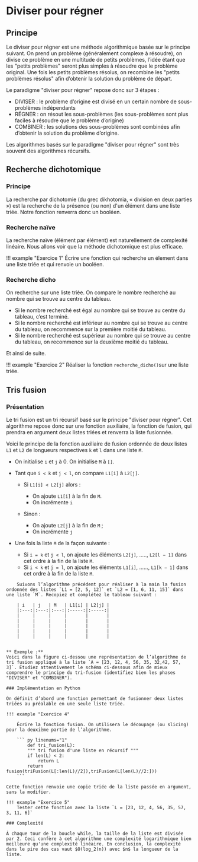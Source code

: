 # Diviser pour régner





## Principe

Le diviser pour régner est une méthode algorithmique basée sur le principe suivant. On prend un problème (généralement complexe à résoudre), on divise ce problème en une multitude de petits problèmes, l’idée étant que les "petits problèmes" seront plus simples à résoudre que le problème original. Une fois les petits problèmes résolus, on recombine les "petits problèmes résolus" afin d’obtenir la solution du problème de départ.

Le paradigme "diviser pour régner" repose donc sur 3 étapes :

* DIVISER : le problème d’origine est divisé en un certain nombre de sous-problèmes indépendants
* RÉGNER : on résout les sous-problèmes (les sous-problèmes sont plus faciles à résoudre que le problème d’origine)
* COMBINER : les solutions des sous-problèmes sont combinées afin d’obtenir la solution du problème d’origine.

Les algorithmes basés sur le paradigme "diviser pour régner" sont très souvent des algorithmes récursifs.

## Recherche dichotomique

### Principe

La recherche par dichotomie (du grec dikhotomia, « division en deux parties ») est la recherche de la présence (ou non) d'un élément dans une liste triée. Notre fonction renverra donc un booléen.

### Recherche naïve

La recherche naïve (élément par élément) est naturellement de complexité linéaire. Nous allons voir que la méthode dichotomique est plus efficace.

!!! example "Exercice 1"
  Écrire une fonction qui recherche un élement dans une liste triée et qui renvoie un booléen.

### Recherche dicho

On recherche sur une liste triée. On compare le nombre recherché au nombre qui se trouve au centre du tableau.

* Si le nombre recherché est égal au nombre qui se trouve au centre du tableau, c’est terminé.
* Si le nombre recherché est inférieur au nombre qui se trouve au centre du tableau, on recommence sur la première moitié du tableau.
* Si le nombre recherché est supérieur au nombre qui se trouve au centre du tableau, on recommence sur la deuxième moitié du tableau.

Et ainsi de suite.

!!! example "Exercice 2"
  Réaliser la fonction `recherche_dicho()`sur une liste triée.

## Tris fusion

### Présentation

Le tri fusion est un tri récursif basé sur le principe "diviser pour régner". Cet algorithme repose donc sur une fonction auxiliaire, la fonction de fusion, qui prendra en argument deux listes triées et renverra la liste fusionnée.

Voici le principe de la fonction auxiliaire de fusion ordonnée de deux listes `L1` et `L2` de longueurs respectives `k` et `l` dans une liste `M`.

* On initialise `i` et `j` à 0. On initialise `M` à `[]`.
* Tant que `i < k` et `j < l`, on compare `L1[i]` à `L2[j]`.
  
  * Si `L1[i] < L2[j]` alors :
  
    * On ajoute `L1[i]` à la fin de `M`.
    * On incrémente `i`
  
  * Sinon :

    * On ajoute `L2[j]` à la fin de `M` ;
    * On incrémente `j`

* Une fois la liste `M` de la façon suivante :
  
  * Si `i = k` et `j < l`, on ajoute les éléments `L2[j]`, ....., `L2[l − 1]` dans cet ordre à la fin de la liste `M`.
  * Si `i < k` et `j = l`, on ajoute les éléments `L1[i]`, ......, `L1[k − 1]` dans cet ordre à la fin de la liste `M`.
  
```example "Exercice 3"
    Suivons l’algorithme précédent pour réaliser à la main la fusion ordonnée des listes `L1 = [2, 5, 12]` et `L2 = [1, 6, 11, 15]` dans une liste `M`. Recopiez et complétez le tableau suivant :

    | i   | j   | M   | L1[i] | L2[j] |
    |:---:|:---:|:---:|:-----:|:-----:|
    |     |     |     |       |       |
    |     |     |     |       |       |
    |     |     |     |       |       |
    |     |     |     |       |       |
    |     |     |     |       |       |


** Exemple :**
Voici dans la figure ci-dessou une représentation de l’algorithme de tri fusion appliqué à la liste `A = [23, 12, 4, 56, 35, 32,42, 57, 3]`. Étudiez attentivement le schéma ci-dessous afin de mieux comprendre le principe du tri-fusion (identifiez bien les phases "DIVISER" et "COMBINER").

### Implémentation en Python

On définit d’abord une fonction permettant de fusionner deux listes triées au préalable en une seule liste triée.

!!! example "Exercice 4"

    Écrire la fonction fusion. On utilisera le découpage (ou slicing) pour la deuxième partie de l’algorithme.

    ``` py linenums="1"
        def tri_fusion(L):
        """ tri fusion d'une liste en récursif """
        if len(L) < 2:
            return L
        return fusion(triFusion(L[:len(L)//2]),triFusion(L[len(L)//2:]))
    ```

Cette fonction renvoie une copie triée de la liste passée en argument, sans la modifier.

!!! example "Exercice 5"
    Tester cette fonction avec la liste `L = [23, 12, 4, 56, 35, 57, 3, 11, 6]`

### Complexité

À chaque tour de la boucle while, la taille de la liste est divisée par 2. Ceci confère à cet algorithme une complexité logarithmique bien meilleure qu'une complexité linéaire. En conclusion, la complexité dans le pire des cas vaut $O(log_2(n)) avec $n$ la longueur de la liste.
